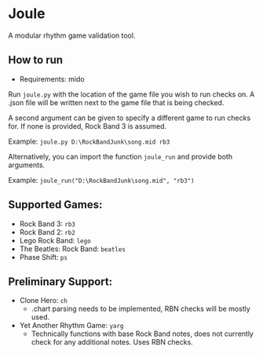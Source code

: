 # Joule
A modular rhythm game validation tool.

## How to run
* Requirements: mido

Run `joule.py` with the location of the game file you wish to run checks on. A .json file will be written next to the game file that is being checked.

A second argument can be given to specify a different game to run checks for. If none is provided, Rock Band 3 is assumed.

Example: `joule.py D:\RockBandJunk\song.mid rb3`

Alternatively, you can import the function `joule_run` and provide both arguments.

Example: `joule_run("D:\RockBandJunk\song.mid", "rb3")`

## Supported Games:
* Rock Band 3: `rb3`
* Rock Band 2: `rb2`
* Lego Rock Band: `lego`
* The Beatles: Rock Band: `beatles`
* Phase Shift: `ps`

## Preliminary Support:
* Clone Hero: `ch`
  * .chart parsing needs to be implemented, RBN checks will be mostly used.
* Yet Another Rhythm Game: `yarg`
  * Technically functions with base Rock Band notes, does not currently check for any additional notes. Uses RBN checks.
